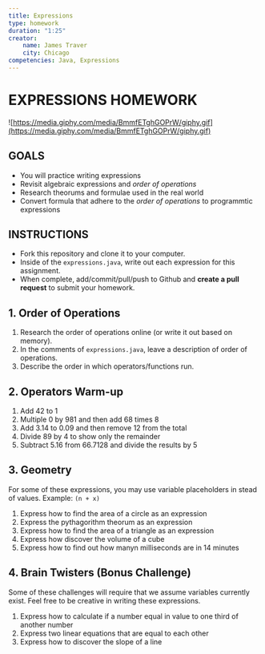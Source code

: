 ```yaml
---
title: Expressions
type: homework
duration: "1:25"
creator:
    name: James Traver
    city: Chicago
competencies: Java, Expressions
---
```



# EXPRESSIONS HOMEWORK

![https://media.giphy.com/media/BmmfETghGOPrW/giphy.gif](https://media.giphy.com/media/BmmfETghGOPrW/giphy.gif)

## GOALS

* You will practice writing expressions
* Revisit algebraic expressions and *order of operations*
* Research theorums and formulae used in the real world
* Convert formula that adhere to the *order of operations* to programmtic expressions

## INSTRUCTIONS

* Fork this repository and clone it to your computer.
* Inside of the `expressions.java`, write out each expression for this assignment.
* When complete, add/commit/pull/push to Github and **create a pull request** to submit your homework.

## 1. Order of Operations

1. Research the order of operations online (or write it out based on memory).
2. In the comments of `expressions.java`, leave a description of order of operations.
3. Describe the order in which operators/functions run.

## 2. Operators Warm-up

1. Add 42 to 1
2. Multiple 0 by 981 and then add 68 times 8
3. Add 3.14 to 0.09 and then remove 12 from the total
4. Divide 89 by 4 to show only the remainder
5. Subtract 5.16 from 66.7128 and divide the results by 5

## 3. Geometry

For some of these expressions, you may use variable placeholders in stead of values. Example: `(n + x)`

1. Express how to find the area of a circle as an expression
2. Express the pythagorithm theorum as an expression
3. Express how to find the area of a triangle as an expression
4. Express how discover the volume of a cube
5. Express how to find out how manyn milliseconds are in 14 minutes

## 4. Brain Twisters (Bonus Challenge)

Some of these challenges will require that we assume variables currently exist. Feel free to be creative in writing these expressions.

1. Express how to calculate if a number equal in value to one third of another number
2. Express two linear equations that are equal to each other
3. Express how to discover the slope of a line
